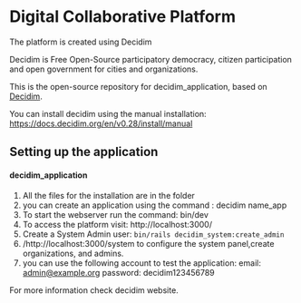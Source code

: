 # Digital Collaborative Platform
The platform is created using Decidim


Decidim is Free Open-Source participatory democracy, citizen participation and open government for cities and organizations.

This is the open-source repository for decidim_application, based on [Decidim](https://github.com/decidim/decidim).

You can install decidim using the manual installation: https://docs.decidim.org/en/v0.28/install/manual
## Setting up the application
#### decidim_application 

1. All the files for the installation are in the folder
2. you can create an application using the command : decidim name_app
3. To start the webserver run the command: bin/dev
4. To access the platform visit: http://localhost:3000/ 
5. Create a System Admin user: `bin/rails decidim_system:create_admin`
6. /http://localhost:3000/system   to configure the system panel,create organizations, and admins.
7. you can use the following account to test the application:  email: admin@example.org    password: decidim123456789

For more information check decidim website.


